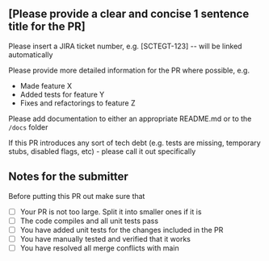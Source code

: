 ## [Please provide a clear and concise 1 sentence title for the PR]

Please insert a JIRA ticket number, e.g. [SCTEGT-123] -- will be
linked automatically

Please provide more detailed information for the PR where possible,
e.g.

- Made feature X
- Added tests for feature Y
- Fixes and refactorings to feature Z

Please add documentation to either an appropriate README.md or to
the `/docs` folder

If this PR introduces any sort of tech debt (e.g. tests are missing,
temporary stubs, disabled flags, etc) - please call it out
specifically


## Notes for the submitter

Before putting this PR out make sure that

- [ ] Your PR is not too large. Split it into smaller ones if it is
- [ ] The code compiles and all unit tests pass
- [ ] You have added unit tests for the changes included in the PR
- [ ] You have manually tested and verified that it works
- [ ] You have resolved all merge conflicts with main
